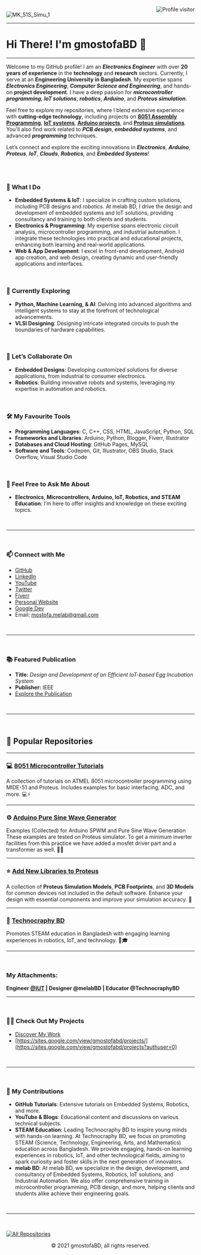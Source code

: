 <a href="https://komarev.com/ghpvc/?username=gmostofabd">
  <img align="right" src="https://komarev.com/ghpvc/?username=gmostofabd&label=ProfileViews&color=0e75b6&style=flat" alt="Profile visitor" />
</a> 

![MK_51S_Simu_1](https://github.com/user-attachments/assets/cb24ba0b-56c8-432a-b949-bd34c3f8d6af)

<hr/>

# Hi There! I'm gmostofaBD 👋
---

Welcome to my GitHub profile! I am an **_Electronics Engineer_** with over **20 years of experience** in the **technology** and **research** sectors. Currently, I serve at an **Engineering University in Bangladesh**. My expertise spans **_Electronics Engineering_**, **_Computer Science and Engineering_**, and hands-on **project development**. I have a deep passion for **_microcontroller programming_**, **_IoT solutions_**, **_robotics_**, **_Arduino_**, and **_Proteus simulation_**.

Feel free to explore my repositories, where I blend extensive experience with **cutting-edge technology**, including projects on **[8051 Assembly Programming](https://github.com/gmostofabd/8051-Assembly-Programming-and-Proteus-Simulation)**, **[IoT systems](https://github.com/gmostofabd)**, **[Arduino projects](https://github.com/gmostofabd?tab=repositories&q=arduino)**, and **[Proteus simulations](https://github.com/gmostofabd?tab=repositories&q=proteus)**. You'll also find work related to **_PCB design_**, **_embedded systems_**, and advanced **_programming_** techniques. 

Let’s connect and explore the exciting innovations in **_Electronics_**, **_Arduino_**, **_Proteus_**, **_IoT_**, **_Clouds_**, **_Robotics_**, and **_Embedded Systems_**!


<br/><br/>

### 🔭 **What I Do**
-  **Embedded Systems & IoT**: I specialize in crafting custom solutions, including PCB designs and robotics. At melab BD, I drive the design and development of embedded systems and IoT solutions, providing consultancy and training to both clients and students.
-  **Electronics & Programming**: My expertise spans electronic circuit analysis, microcontroller programming, and industrial automation. I integrate these technologies into practical and educational projects, enhancing both learning and real-world applications.
-  **Web & App Development**: I excel in front-end development, Android app creation, and web design, creating dynamic and user-friendly applications and interfaces.

<br/>

### 🌱 **Currently Exploring**
- **Python, Machine Learning, & AI**: Delving into advanced algorithms and intelligent systems to stay at the forefront of technological advancements.
- **VLSI Designing**: Designing intricate integrated circuits to push the boundaries of hardware capabilities.

<br/>

### 👯 **Let’s Collaborate On**
- **Embedded Designs**: Developing customized solutions for diverse applications, from industrial to consumer electronics.
- **Robotics**: Building innovative robots and systems, leveraging my expertise in automation and robotics.

<br/>

### 🛠️ **My Favourite Tools**
- **Programming Languages**: C, C++, CSS, HTML, JavaScript, Python, SQL
- **Frameworks and Libraries**: Arduino, Python, Blogger, Fiverr, Illustrator
- **Databases and Cloud Hosting**: GitHub Pages, MySQL
- **Software and Tools**: Codepen, Git, Illustrator, OBS Studio, Stack Overflow, Visual Studio Code

<br/>

### 💬 **Feel Free to Ask Me About**
- **Electronics, Microcontrollers, Arduino, IoT, Robotics, and STEAM Education**: I’m here to offer insights and knowledge on these exciting topics.

<br/>
<hr/>
<br/>

### 📫 **Connect with Me**
- [GitHub](https://github.com/your-profile)
- [LinkedIn](https://www.linkedin.com/in/your-profile)
- [YouTube](https://www.youtube.com/channel/your-channel)
- [Twitter](https://twitter.com/your-profile)
- [Fiverr](https://www.fiverr.com/melab_bd)
- [Personal Website](https://sites.google.com/view/gmostofabd)
- [Google Dev](https://g.dev/gmostofabd)
- Email: mostofa.melab@gmail.com

<br/>
<hr/>
<br/>

### 📚 **Featured Publication**
- **Title:** *Design and Development of an Efficient IoT-based Egg Incubation System*
- **Publisher:** IEEE
- [Explore the Publication](https://ieeexplore.ieee.org/document/10212960)

<br/>
<hr/>
<br/>




## 🌟 Popular Repositories

---
### :computer: [**8051 Microcontroller Tutorials**](https://github.com/yourusername/8051-microcontroller-tutorials)

A collection of tutorials on ATMEL 8051 microcontroller programming using MIDE-51 and Proteus. Includes examples for basic interfacing, ADC, and more. 💻⚡

---

### :gear: [**Arduino Pure Sine Wave Generator**](https://gmostofabd.github.io/Arduino-SPWM-and-Pure-Sine-Wave/)

Examples (Collected) for Arduino SPWM and Pure Sine Wave Generation These examples are tested on Proteus simulator. To get a minimum inverter facilities from this practice we have added a mosfet driver part and a transformer as well. 🤖🔧

---

### :star: [**Add New Libraries to Proteus**](https://gmostofabd.github.io/Proteus-Libraries/)

A collection of **Proteus Simulation Models**, **PCB Footprints**, and **3D Models** for common devices not included in the default software. Enhance your design with essential components and improve your simulation accuracy. 🌟

---



### :rocket: [**Technocraphy BD**](https://github.com/technocraphybd)

Promotes STEAM education in Bangladesh with engaging learning experiences in robotics, IoT, and technology. 🚀🎓

---

<br/>

###  My Attachments:

**Engineer [@IUT](https://www.iutoic-dhaka.edu/) | Designer @melabBD | Educator @TechnocraphyBD**
<br/>
<hr/>
<br/>



###  👨‍💻  **Check Out My Projects**
- [Discover My Work](https://sites.google.com/view/gmostofabd/projects/)
-  [https://sites.google.com/view/gmostofabd/projects/](https://sites.google.com/view/gmostofabd/projects?authuser=0)

<br/>
<hr/>
<br/>

### 🐍 **My Contributions**
- **GitHub Tutorials**: Extensive tutorials on Embedded Systems, Robotics, and more.
- **YouTube & Blogs**: Educational content and discussions on various technical subjects.
- **STEAM Education**: Leading Technocraphy BD to inspire young minds with hands-on learning. At Technocraphy BD, we focus on promoting STEAM (Science, Technology, Engineering, Arts, and Mathematics) education across Bangladesh. We provide engaging, hands-on learning experiences in robotics, IoT, and other technological fields, aiming to spark curiosity and foster skills in the next generation of innovators.
- **melab BD**: At melab BD, we specialize in the design, development, and consultancy of Embedded Systems, Robotics, IoT solutions, and Industrial Automation. We also offer comprehensive training in microcontroller programming, PCB design, and more, helping clients and students alike achieve their engineering goals.

<br/>
<hr/>
<br/>

<p align="center">
  
<a href="https://github.com/gmostofabd?tab=repositories" target="_blank"><img alt="All Repositories" title="All Repositories" src="https://img.shields.io/badge/-All%20Repos-2962FF?style=for-the-badge&logo=koding&logoColor=white"/></a>

</p>



<p align="center"> © 2021 gmostofaBD, all rights reserved.</p>

